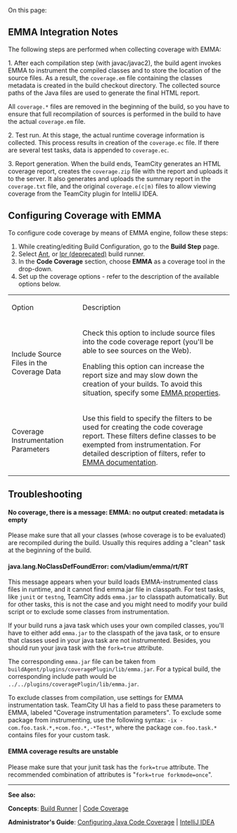 [//]: # (title: EMMA)
[//]: # (auxiliary-id: EMMA)

On this page:

<tag-list of="chapter" mode="tree" depth="3"/>

## EMMA Integration Notes

The following steps are performed when collecting coverage with EMMA:
	
1\. After each compilation step (with javac/javac2), the build agent invokes EMMA to instrument the compiled classes and to store the location of the source files. As a result, the `coverage.em` file containing the classes metadata is created in the build checkout directory. The collected source paths of the Java files are used to generate the final HTML report.   

<note>

All `coverage.*` files are removed in the beginning of the build, so you have to ensure that full recompilation of sources is performed in the build to have the actual `coverage.em` file.
</note>

2\. Test run. At this stage, the actual runtime coverage information is collected. This process results in creation of the `coverage.ec` file. If there are several test tasks, data is appended to `coverage.ec`.

3\. Report generation. When the build ends, TeamCity generates an HTML coverage report, creates the `coverage.zip` file with the report and uploads it to the server. It also generates and uploads the summary report in the `coverage.txt` file, and the original `coverage.e(c|m)` files to allow viewing coverage from the TeamCity plugin for IntelliJ IDEA.


## Configuring Coverage with EMMA

To configure code coverage by means of EMMA engine, follow these steps:
	
1. While creating/editing Build Configuration, go to the __Build Step__ page.
2. Select [Ant](ant.md), or [Ipr (deprecated)](ipr-deprecated.md) build runner.
3. In the __Code Coverage__ section, choose __EMMA__ as a coverage tool in the drop\-down.
4. Set up the coverage options \- refer to the description of the available options below.

<table><tr>

<td>

Option 


</td>

<td>

Description  


</td></tr><tr>

<td>

Include Source Files in the Coverage Data 


</td>

<td>

Check this option to include source files into the code coverage report (you'll be able to see sources on the Web).

<warning>

Enabling this option can increase the report size and may slow down the creation of your builds. To avoid this situation, specify some [EMMA properties](http://emma.sourceforge.net/reference_single/reference.html#prop-ref.tables).
</warning>
 

</td></tr><tr>

<td>

Coverage Instrumentation Parameters 


</td>

<td>

Use this field to specify the filters to be used for creating the code coverage report. These filters define classes to be exempted from instrumentation. For detailed description of filters, refer to [EMMA documentation](http://emma.sourceforge.net/reference_single/reference.html#prop-ref.tables). 


</td></tr></table>


## Troubleshooting

#### No coverage, there is a message: EMMA: no output created: metadata is empty

Please make sure that all your classes (whose coverage is to be evaluated) are recompiled during the build. Usually this requires adding a "clean" task at the beginning of the build.



#### java.lang.NoClassDefFoundError: com/vladium/emma/rt/RT

This message appears when your build loads EMMA\-instrumented class files in runtime, and it cannot find emma.jar file in classpath. For test tasks, like `junit` or `testng`, TeamCity adds `emma.jar` to classpath automatically. But for other tasks, this is not the case and you might need to modify your build script or to exclude some classes from instrumentation.


If your build runs a java task which uses your own compiled classes, you'll have to either add `emma.jar` to the classpath of the java task,  or to ensure that classes used in your java task are not instrumented. Besides, you should run your java task with the `fork=true` attribute.


The corresponding `emma.jar` file can be taken from `buildAgent/plugins/coveragePlugin/lib/emma.jar`. For a typical build, the corresponding include path would be `../../plugins/coveragePlugin/lib/emma.jar`.



To exclude classes from compilation, use settings for EMMA instrumentation task. TeamCity UI has a field to pass these parameters to EMMA, labeled "Coverage instrumentation parameters". To exclude some package from instrumenting, use the following syntax: `-ix -com.foo.task.*,+com.foo.*,-*Test*`, where the package `com.foo.task.*` contains files for your custom task.



#### EMMA coverage results are unstable

Please make sure that your junit task has the `fork=true` attribute. The recommended combination of attributes is "`fork=true forkmode=once`".



 __  __
 
__See also:__



__Concepts__: [Build Runner](build-runner.md) | [Code Coverage](code-coverage.md)

__Administrator's Guide__: [Configuring Java Code Coverage](configuring-java-code-coverage.md) | [IntelliJ IDEA](intellij-idea.md)
